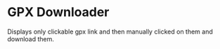 # GPX Downloader

Displays only clickable gpx link and then manually clicked on them
and download them.
